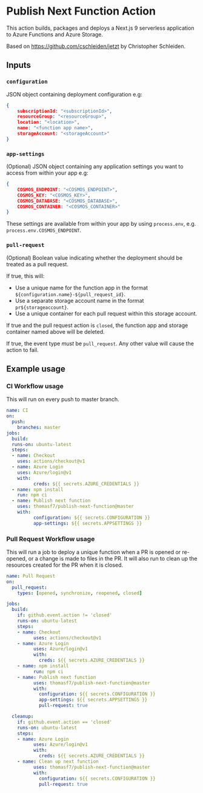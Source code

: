 # Publish Next Function Action

This action builds, packages and deploys a Next.js 9 serverless application to Azure Functions and Azure Storage.

Based on https://github.com/cschleiden/jetzt by Christopher Schleiden.

## Inputs

### `configuration`

JSON object containing deployment configuration e.g:

```json
{
    subscriptionId: "<subscriptionId>",
    resourceGroup: "<resourceGroup>",
    location: "<location>",
    name: "<function app name>",
    storageAccount: "<storageAccount>"
}
```

### `app-settings`

(Optional) JSON object containing any application settings you want to access from within your app e.g:

```json
{
    COSMOS_ENDPOINT: "<COSMOS_ENDPOINT>",
    COSMOS_KEY: "<COSMOS_KEY>",
    COSMOS_DATABASE: "<COSMOS_DATABASE>",
    COSMOS_CONTAINER: "<COSMOS_CONTAINER>"
}
```

These settings are available from within your app by using `process.env`, e.g. `process.env.COSMOS_ENDPOINT`.

### `pull-request`

(Optional) Boolean value indicating whether the deployment should be treated as a pull request.

If true, this will:

- Use a unique name for the function app in the format `${configuration.name}-${pull_request_id}`.
- Use a separate storage account name in the format `pr${storageaccount}`.
- Use a unique container for each pull request within this storage account.

If true and the pull request action is `closed`, the function app and storage container named above will be deleted.

If true, the event type *must* be `pull_request`. Any other value will cause the action to fail.

## Example usage

### CI Workflow usage

This will run on every push to master branch.

```yml
name: CI
on:
  push:
    branches: master
jobs:
  build:
  runs-on: ubuntu-latest
  steps:
  - name: Checkout
    uses: actions/checkout@v1
  - name: Azure Login
    uses: Azure/login@v1
    with:
          creds: ${{ secrets.AZURE_CREDENTIALS }}
  - name: npm install
    run: npm ci
  - name: Publish next function
    uses: thomasf7/publish-next-function@master
    with:
          configuration: ${{ secrets.CONFIGURATION }}
          app-settings: ${{ secrets.APPSETTINGS }}
```

### Pull Request Workflow usage

This will run a job to deploy a unique function when a PR is opened or re-opened, or a change is made to files in the PR. It will also run to clean up the resources created for the PR when it is closed.

```yml
name: Pull Request
on:
  pull_request:
    types: [opened, synchronize, reopened, closed]

jobs:
  build:
    if: github.event.action != 'closed'
    runs-on: ubuntu-latest
    steps:
    - name: Checkout
          uses: actions/checkout@v1
    - name: Azure Login
          uses: Azure/login@v1
          with:
            creds: ${{ secrets.AZURE_CREDENTIALS }}
    - name: npm install
          run: npm ci
    - name: Publish next function
          uses: thomasf7/publish-next-function@master
          with:
            configuration: ${{ secrets.CONFIGURATION }}
            app-settings: ${{ secrets.APPSETTINGS }}
            pull-request: true

  cleanup:
    if: github.event.action == 'closed'
    runs-on: ubuntu-latest
    steps:
    - name: Azure Login
          uses: Azure/login@v1
          with:
            creds: ${{ secrets.AZURE_CREDENTIALS }}
    - name: Clean up next function
          uses: thomasf7/publish-next-function@master
          with:
            configuration: ${{ secrets.CONFIGURATION }}
            pull-request: true
```
